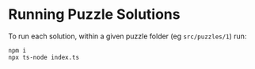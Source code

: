 # Running Puzzle Solutions
To run each solution, within a given puzzle folder (eg `src/puzzles/1`) run:
```
npm i
npx ts-node index.ts
```